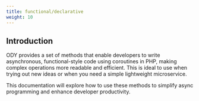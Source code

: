 ```yaml
---
title: functional/declarative
weight: 10
---
```


## Introduction

ODY provides a set of methods that enable developers to write asynchronous, functional-style code
using coroutines in PHP, making complex operations more readable and efficient. This is ideal to use when trying out new
ideas or when you need a simple lightweight microservice.

This documentation will explore how to use these methods to simplify async programming and enhance developer productivity.